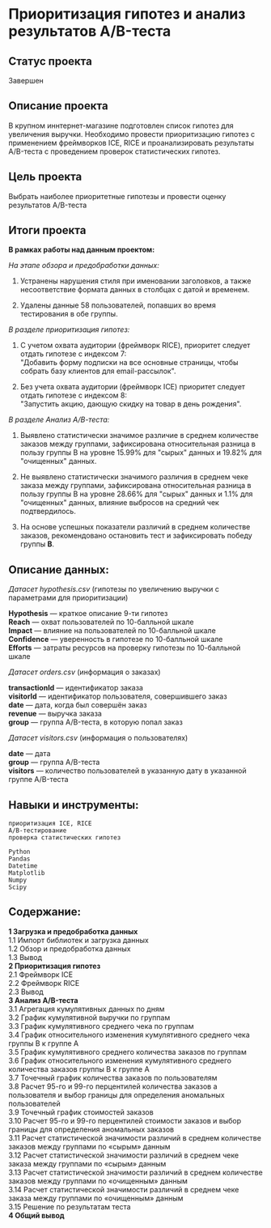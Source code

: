 # Приоритизация гипотез и анализ результатов A/B-теста

## Статус проекта
Завершен

## Описание проекта

В крупном иннтернет-магазине подготовлен список гипотез для увеличения выручки. Необходимо провести приоритизацию гипотез с применением фреймворков ICE, RICE и  проанализировать результаты A/B-теста с проведением проверок статистических гипотез.  

## Цель проекта  

Выбрать наиболее приоритетные гипотезы и провести оценку результатов A/B-теста  

## Итоги проекта  

**В рамках работы над данным проектом:**

*На этапе обзора и предобработки данных:*  

1. Устранены нарушения стиля при именовании заголовков, а также несоответствие формата данных в столбцах с датой и временем.  

2. Удалены данные 58 пользователей, попавших во время тестирования в обе группы.  

*В разделе приоритизация гипотез:*  

1. С учетом охвата аудитории (фреймворк RICE), приоритет следует отдать гипотезе с индексом 7:  
"Добавить форму подписки на все основные страницы, чтобы собрать базу клиентов для email-рассылок".  

2. Без учета охвата аудитории (фреймворк ICE) приоритет следует отдать гипотезе с индексом 8:  
"Запустить акцию, дающую скидку на товар в день рождения".  

*В разделе Анализ А/В-теста:*  

1. Выявлено статистически значимое различие в среднем количестве заказов между группами, зафиксирована относительная разница в пользу группы В на уровне 15.99% для "сырых" данных и 19.82% для "очищенных" данных.  

2. Не выявлено статистически значимого различия в среднем чеке заказа между группами, зафиксирована относительная разница в пользу группы В на уровне 28.66% для "сырых" данных и 1.1% для "очищенных" данных, влияние выбросов на средний чек подтвердилось.  

3. На основе успешных показатели различий в среднем количестве заказов, рекомендовано остановить тест и зафиксировать победу группы **В**.  

## Описание данных:  

*Датасет hypothesis.csv* (гипотезы по увеличению выручки с параметрами для приоритизации)  

**Hypothesis** — краткое описание 9-ти гипотез  
**Reach** — охват пользователей по 10-балльной шкале  
**Impact** — влияние на пользователей по 10-балльной шкале  
**Confidence** — уверенность в гипотезе по 10-балльной шкале  
**Efforts** — затраты ресурсов на проверку гипотезы по 10-балльной шкале     

*Датасет orders.csv* (информация о заказах)  

**transactionId** — идентификатор заказа    
**visitorId** — идентификатор пользователя, совершившего заказ  
**date** — дата, когда был совершён заказ  
**revenue** — выручка заказа  
**group** — группа A/B-теста, в которую попал заказ  

*Датасет visitors.csv* (информация о пользователях) 

**date** — дата  
**group** — группа A/B-теста  
**visitors** — количество пользователей в указанную дату в указанной группе A/B-теста  

## Навыки и инструменты:

`приоритизация ICE, RICE`  
`A/B-тестирование`  
`проверка статистических гипотез`   
  
`Python`  
`Pandas`  
`Datetime`  
`Matplotlib`  
`Numpy`  
`Scipy`   

## Содержание:  

**1 Загрузка и предобработка данных**  
1.1 Импорт библиотек и загрузка данных  
1.2 Обзор и предобработка данных  
1.3 Вывод  
**2 Приоритизация гипотез**  
2.1 Фреймворк ICE  
2.2 Фреймворк RICE  
2.3 Вывод  
**3 Анализ A/B-теста**  
3.1 Агрегация кумулятивных данных по дням  
3.2 График кумулятивной выручки по группам  
3.3 График кумулятивного среднего чека по группам  
3.4 График относительного изменения кумулятивного среднего чека группы B к группе A  
3.5 График кумулятивного среднего количества заказов по группам  
3.6 График относительного изменения кумулятивного среднего количества заказов группы B к группе A  
3.7 Точечный график количества заказов по пользователям  
3.8 Расчет 95-го и 99-го перцентилей количества заказов а пользователя и выбор границы для определения аномальных пользователей  
3.9 Точечный график стоимостей заказов  
3.10 Расчет 95-го и 99-го перцентилей стоимости заказов и выбор границы для определения аномальных заказов  
3.11 Расчет статистической значимости различий в среднем количестве заказов между группами по «сырым» данным  
3.12 Расчет статистической значимости различий в среднем чеке заказа между группами по «сырым» данным  
3.13 Расчет статистической значимости различий в среднем количестве заказов между группами по «очищенным» данным  
3.14 Расчет статистической значимости различий в среднем чеке заказа между группами по «очищенным» данным  
3.15 Решение по результатам теста  
**4 Общий вывод**  
